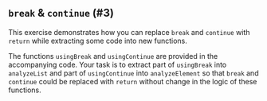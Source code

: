 ## `break` & `continue` (#3)

This exercise demonstrates how you can replace `break` and `continue` with
`return` while extracting some code into new functions.

The functions `usingBreak` and `usingContinue` are provided in the accompanying
code. Your task is to extract part of `usingBreak` into `analyzeList` and
part of `usingContinue` into `analyzeElement` so that `break` and `continue`
could be replaced with `return` without change in the logic of these functions.